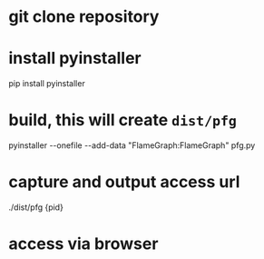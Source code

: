 
# git clone repository

# install pyinstaller
pip install pyinstaller

# build, this will create `dist/pfg`
pyinstaller --onefile --add-data "FlameGraph:FlameGraph" pfg.py

# capture and output access url
./dist/pfg {pid}

# access via browser

